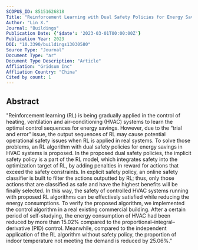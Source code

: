 ```yaml
---
SCOPUS_ID: 85151626818
Title: "Reinforcement Learning with Dual Safety Policies for Energy Savings in Building Energy Systems"
Author: "Lin X."
Journal: "Buildings"
Publication Date: {'$date': '2023-03-01T00:00:00Z'}
Publication Year: 2023
DOI: "10.3390/buildings13030580"
Source Type: "Journal"
Document Type: "ar"
Document Type Description: "Article"
Affliation: "Gridsum Inc"
Affliation Country: "China"
Cited by count: 1
---
```


## Abstract
"Reinforcement learning (RL) is being gradually applied in the control of heating, ventilation and air-conditioning (HVAC) systems to learn the optimal control sequences for energy savings. However, due to the “trial and error” issue, the output sequences of RL may cause potential operational safety issues when RL is applied in real systems. To solve those problems, an RL algorithm with dual safety policies for energy savings in HVAC systems is proposed. In the proposed dual safety policies, the implicit safety policy is a part of the RL model, which integrates safety into the optimization target of RL, by adding penalties in reward for actions that exceed the safety constraints. In explicit safety policy, an online safety classifier is built to filter the actions outputted by RL; thus, only those actions that are classified as safe and have the highest benefits will be finally selected. In this way, the safety of controlled HVAC systems running with proposed RL algorithms can be effectively satisfied while reducing the energy consumptions. To verify the proposed algorithm, we implemented the control algorithm in a real existing commercial building. After a certain period of self-studying, the energy consumption of HVAC had been reduced by more than 15.02% compared to the proportional–integral–derivative (PID) control. Meanwhile, compared to the independent application of the RL algorithm without safety policy, the proportion of indoor temperature not meeting the demand is reduced by 25.06%."
